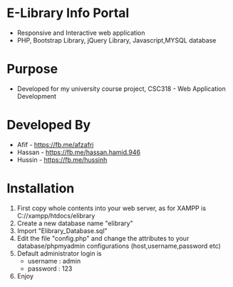 # E-Library Info Portal
- Responsive and Interactive web application
- PHP, Bootstrap Library, jQuery Library, Javascript,MYSQL database

# Purpose
- Developed for my university course project, CSC318 - Web Application Development

# Developed By
- Afif - https://fb.me/afzafri
- Hassan - https://fb.me/hassan.hamid.946
- Hussin - https://fb.me/hussinh

# Installation
1. First copy whole contents into your web server, as for XAMPP is C://xampp/htdocs/elibrary
2. Create a new database name "elibrary"
3. Import "Elibrary_Database.sql"
4. Edit the file "config.php" and change the attributes to your database/phpmyadmin configurations (host,username,password etc)
5. Default administrator login is 
   - username : admin
   - password : 123
6. Enjoy

